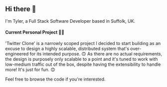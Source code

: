 ## Hi there 👋
I'm Tyler, a Full Stack Software Developer based in Suffolk, UK.

#### Current Personal Project 🙇‍♂️
'Twitter Clone' is a narrowly scoped project I decided to start building as an excuse to design a highly scalable, distributed system that's over-engineered for its intended purpose. 🙃 As there are no actual requirements, the design is purposely only scalable to a point and it's tuned to work with low-medium traffic out of the box, despite having the extensibility to handle more! It's just for fun. 😊

Feel free to browse the code if you're interested.

<!--
**Tylxr/tylxr** is a ✨ _special_ ✨ repository because its `README.md` (this file) appears on your GitHub profile.

Here are some ideas to get you started:

- 🔭 I’m currently working on ...
- 🌱 I’m currently learning ...
- 👯 I’m looking to collaborate on ...
- 🤔 I’m looking for help with ...
- 💬 Ask me about ...
- 📫 How to reach me: ...
- 😄 Pronouns: ...
- ⚡ Fun fact: ...
-->
